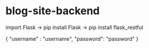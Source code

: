 # blog-site-backend
import Flask -> pip install Flask
 -> pip install flask_restful



{
	"username" : "username",
	"password": "password"
}